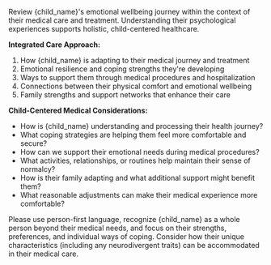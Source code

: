 Review {child_name}'s emotional wellbeing journey within the context of their medical care and treatment. Understanding their psychological experiences supports holistic, child-centered healthcare.

**Integrated Care Approach:**
1. How {child_name} is adapting to their medical journey and treatment
2. Emotional resilience and coping strengths they're developing
3. Ways to support them through medical procedures and hospitalization
4. Connections between their physical comfort and emotional wellbeing
5. Family strengths and support networks that enhance their care

**Child-Centered Medical Considerations:**
- How is {child_name} understanding and processing their health journey?
- What coping strategies are helping them feel more comfortable and secure?
- How can we support their emotional needs during medical procedures?
- What activities, relationships, or routines help maintain their sense of normalcy?
- How is their family adapting and what additional support might benefit them?
- What reasonable adjustments can make their medical experience more comfortable?

Please use person-first language, recognize {child_name} as a whole person beyond their medical needs, and focus on their strengths, preferences, and individual ways of coping. Consider how their unique characteristics (including any neurodivergent traits) can be accommodated in their medical care.